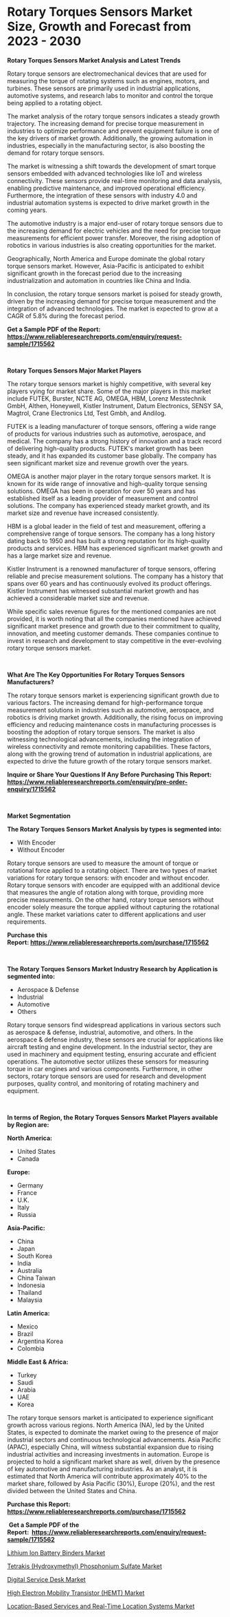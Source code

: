 <p><h1>Rotary Torques Sensors Market Size, Growth and Forecast from 2023 - 2030</h1></p><p><strong>Rotary Torques Sensors Market Analysis and Latest Trends</strong></p>
<p><p>Rotary torque sensors are electromechanical devices that are used for measuring the torque of rotating systems such as engines, motors, and turbines. These sensors are primarily used in industrial applications, automotive systems, and research labs to monitor and control the torque being applied to a rotating object.</p><p>The market analysis of the rotary torque sensors indicates a steady growth trajectory. The increasing demand for precise torque measurement in industries to optimize performance and prevent equipment failure is one of the key drivers of market growth. Additionally, the growing automation in industries, especially in the manufacturing sector, is also boosting the demand for rotary torque sensors.</p><p>The market is witnessing a shift towards the development of smart torque sensors embedded with advanced technologies like IoT and wireless connectivity. These sensors provide real-time monitoring and data analysis, enabling predictive maintenance, and improved operational efficiency. Furthermore, the integration of these sensors with industry 4.0 and industrial automation systems is expected to drive market growth in the coming years.</p><p>The automotive industry is a major end-user of rotary torque sensors due to the increasing demand for electric vehicles and the need for precise torque measurements for efficient power transfer. Moreover, the rising adoption of robotics in various industries is also creating opportunities for the market.</p><p>Geographically, North America and Europe dominate the global rotary torque sensors market. However, Asia-Pacific is anticipated to exhibit significant growth in the forecast period due to the increasing industrialization and automation in countries like China and India.</p><p>In conclusion, the rotary torque sensors market is poised for steady growth, driven by the increasing demand for precise torque measurement and the integration of advanced technologies. The market is expected to grow at a CAGR of 5.8% during the forecast period.</p></p>
<p><strong>Get a Sample PDF of the Report:&nbsp; <a href="https://www.reliableresearchreports.com/enquiry/request-sample/1715562">https://www.reliableresearchreports.com/enquiry/request-sample/1715562</a></strong></p>
<p>&nbsp;</p>
<p><strong>Rotary Torques Sensors Major Market Players</strong></p>
<p><p>The rotary torque sensors market is highly competitive, with several key players vying for market share. Some of the major players in this market include FUTEK, Burster, NCTE AG, OMEGA, HBM, Lorenz Messtechnik GmbH, Althen, Honeywell, Kistler Instrument, Datum Electronics, SENSY SA, Magtrol, Crane Electronics Ltd, Test Gmbh, and Andilog.</p><p>FUTEK is a leading manufacturer of torque sensors, offering a wide range of products for various industries such as automotive, aerospace, and medical. The company has a strong history of innovation and a track record of delivering high-quality products. FUTEK's market growth has been steady, and it has expanded its customer base globally. The company has seen significant market size and revenue growth over the years.</p><p>OMEGA is another major player in the rotary torque sensors market. It is known for its wide range of innovative and high-quality torque sensing solutions. OMEGA has been in operation for over 50 years and has established itself as a leading provider of measurement and control solutions. The company has experienced steady market growth, and its market size and revenue have increased consistently.</p><p>HBM is a global leader in the field of test and measurement, offering a comprehensive range of torque sensors. The company has a long history dating back to 1950 and has built a strong reputation for its high-quality products and services. HBM has experienced significant market growth and has a large market size and revenue.</p><p>Kistler Instrument is a renowned manufacturer of torque sensors, offering reliable and precise measurement solutions. The company has a history that spans over 60 years and has continuously evolved its product offerings. Kistler Instrument has witnessed substantial market growth and has achieved a considerable market size and revenue.</p><p>While specific sales revenue figures for the mentioned companies are not provided, it is worth noting that all the companies mentioned have achieved significant market presence and growth due to their commitment to quality, innovation, and meeting customer demands. These companies continue to invest in research and development to stay competitive in the ever-evolving rotary torque sensors market.</p></p>
<p>&nbsp;</p>
<p><strong>What Are The Key Opportunities For Rotary Torques Sensors Manufacturers?</strong></p>
<p><p>The rotary torque sensors market is experiencing significant growth due to various factors. The increasing demand for high-performance torque measurement solutions in industries such as automotive, aerospace, and robotics is driving market growth. Additionally, the rising focus on improving efficiency and reducing maintenance costs in manufacturing processes is boosting the adoption of rotary torque sensors. The market is also witnessing technological advancements, including the integration of wireless connectivity and remote monitoring capabilities. These factors, along with the growing trend of automation in industrial applications, are expected to drive the future growth of the rotary torque sensors market.</p></p>
<p><strong>Inquire or Share Your Questions If Any Before Purchasing This Report: <a href="https://www.reliableresearchreports.com/enquiry/pre-order-enquiry/1715562">https://www.reliableresearchreports.com/enquiry/pre-order-enquiry/1715562</a></strong></p>
<p>&nbsp;</p>
<p><strong>Market Segmentation</strong></p>
<p><strong>The Rotary Torques Sensors Market Analysis by types is segmented into:</strong></p>
<p><ul><li>With Encoder</li><li>Without Encoder</li></ul></p>
<p><p>Rotary torque sensors are used to measure the amount of torque or rotational force applied to a rotating object. There are two types of market variations for rotary torque sensors: with encoder and without encoder. Rotary torque sensors with encoder are equipped with an additional device that measures the angle of rotation along with torque, providing more precise measurements. On the other hand, rotary torque sensors without encoder solely measure the torque applied without capturing the rotational angle. These market variations cater to different applications and user requirements.</p></p>
<p><strong>Purchase this Report:&nbsp;<a href="https://www.reliableresearchreports.com/purchase/1715562">https://www.reliableresearchreports.com/purchase/1715562</a></strong></p>
<p>&nbsp;</p>
<p><strong>The Rotary Torques Sensors Market Industry Research by Application is segmented into:</strong></p>
<p><ul><li>Aerospace & Defense</li><li>Industrial</li><li>Automotive</li><li>Others</li></ul></p>
<p><p>Rotary torque sensors find widespread applications in various sectors such as aerospace & defense, industrial, automotive, and others. In the aerospace & defense industry, these sensors are crucial for applications like aircraft testing and engine development. In the industrial sector, they are used in machinery and equipment testing, ensuring accurate and efficient operations. The automotive sector utilizes these sensors for measuring torque in car engines and various components. Furthermore, in other sectors, rotary torque sensors are used for research and development purposes, quality control, and monitoring of rotating machinery and equipment.</p></p>
<p>&nbsp;</p>
<p><strong>In terms of Region, the Rotary Torques Sensors Market Players available by Region are:</strong></p>
<p>
    <p> <strong> North America: </strong>
        <ul>
            <li>United States</li>
            <li>Canada</li>
        </ul>
        </p> 
    <p> <strong> Europe: </strong>
        <ul>
            <li>Germany</li>
            <li>France</li>
            <li>U.K.</li>
            <li>Italy</li>
            <li>Russia</li>
        </ul>
        </p> 
    <p> <strong> Asia-Pacific: </strong>
        <ul>
            <li>China</li>
            <li>Japan</li>
            <li>South Korea</li>
            <li>India</li>
            <li>Australia</li>
            <li>China Taiwan</li>
            <li>Indonesia</li>
            <li>Thailand</li>
            <li>Malaysia</li>
        </ul>
        </p> 
    <p> <strong> Latin America: </strong>
        <ul>
            <li>Mexico</li>
            <li>Brazil</li>
            <li>Argentina Korea</li>
            <li>Colombia</li>
        </ul>
        </p> 
    <p> <strong> Middle East & Africa: </strong>
        <ul>
            <li>Turkey</li>
            <li>Saudi</li>
            <li>Arabia</li>
            <li>UAE</li>
            <li>Korea</li>
        </ul>
    </p>
    </p>
<p><p>The rotary torque sensors market is anticipated to experience significant growth across various regions. North America (NA), led by the United States, is expected to dominate the market owing to the presence of major industrial sectors and continuous technological advancements. Asia Pacific (APAC), especially China, will witness substantial expansion due to rising industrial activities and increasing investments in automation. Europe is projected to hold a significant market share as well, driven by the presence of key automotive and manufacturing industries. As an analyst, it is estimated that North America will contribute approximately 40% to the market share, followed by Asia Pacific (30%), Europe (20%), and the rest divided between the United States and China.</p></p>
<p><strong>Purchase this Report: <a href="https://www.reliableresearchreports.com/purchase/1715562">https://www.reliableresearchreports.com/purchase/1715562</a></strong></p>
<p>&nbsp;<strong>Get a Sample PDF of the Report:&nbsp;&nbsp;<a href="https://www.reliableresearchreports.com/enquiry/request-sample/1715562">https://www.reliableresearchreports.com/enquiry/request-sample/1715562</a></strong></p>
<p><strong></strong></p>
<p><p><a href="https://www.linkedin.com/pulse/lithium-ion-battery-binders-market-research-report-provides-geldf/">Lithium Ion Battery Binders Market</a></p><p><a href="https://medium.com/@ravenrussel2023/analyzing-tetrakis-hydroxymethyl-phosphonium-sulfate-market-global-industry-perspective-and-7d9f100b5fd8">Tetrakis (Hydroxymethyl) Phosphonium Sulfate Market</a></p><p><a href="https://github.com/WillieWoodard/Market-Research-Report-List-1/blob/main/digital-service-desk-market.md">Digital Service Desk Market</a></p><p><a href="https://github.com/BryceTownsendr/Market-Research-Report-List-1/blob/main/high-electron-mobility-transistor-hemt-market.md">High Electron Mobility Transistor (HEMT) Market</a></p><p><a href="https://medium.com/@holliswelch2023/location-based-services-and-real-time-location-systems-market-outlook-industry-overview-and-80b8aa6f68e8">Location-Based Services and Real-Time Location Systems Market</a></p></p>